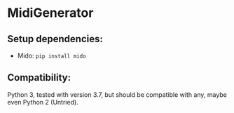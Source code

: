 # MidiGenerator
## Setup dependencies:
- Mido: `pip install mido`

## Compatibility:
Python 3, tested with version 3.7, but should be compatible with any, maybe even Python 2 (Untried).
